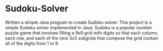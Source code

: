 # Sudoku-Solver
Written a simple Java program to create Sudoku solver.
This project is a simple Sudoku solver implemented in Java. Sudoku is a popular number puzzle game that involves filling a 9x9 grid with digits so that each column, each row, and each of the nine 3x3 subgrids that compose the grid contain all of the digits from 1 to 9.
